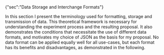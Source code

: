 {"sec":"Data Storage and Interchange Formats"}

In this section I present the terminology used for formatting, storage and transmission of data. This theoretical framework is necessary for understanding the experiment process and the resulting proposal. It also demonstrates the conditions that necessitate the use of different data formats, and motivates my choice of JSON as the basis for my proposal. No data format can be applied equally well for all use-cases, but each format has its benefits and disadvantages, as demonstrated in the following.

<br>